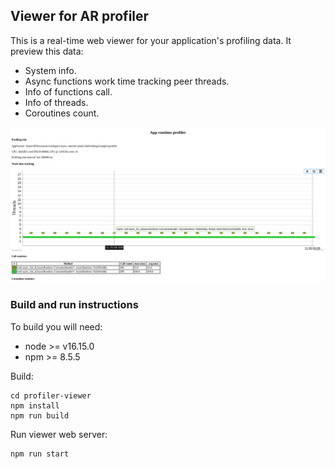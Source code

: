 ## Viewer for AR profiler

This is a real-time web viewer for your application's profiling data.
It preview this data:
* System info.
* Async functions work time tracking peer threads.
* Info of functions call.
* Info of threads.
* Coroutines count.

![Arch](../docs/profiler.png)


### Build and run instructions
To build you will need:
* node >= v16.15.0
* npm >= 8.5.5

Build:
```
cd profiler-viewer
npm install
npm run build
``` 

Run viewer web server:
```
npm run start
```
